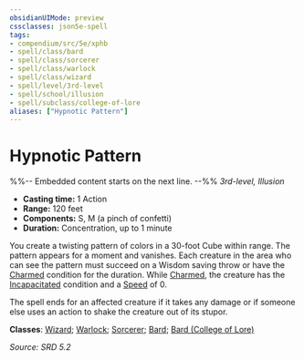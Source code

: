```yaml
---
obsidianUIMode: preview
cssclasses: json5e-spell
tags:
- compendium/src/5e/xphb
- spell/class/bard
- spell/class/sorcerer
- spell/class/warlock
- spell/class/wizard
- spell/level/3rd-level
- spell/school/illusion
- spell/subclass/college-of-lore
aliases: ["Hypnotic Pattern"]
---
```

# Hypnotic Pattern
%%-- Embedded content starts on the next line. --%%
*3rd-level, Illusion*  

- **Casting time:** 1 Action
- **Range:** 120 feet
- **Components:** S, M (a pinch of confetti)
- **Duration:** Concentration, up to 1 minute

You create a twisting pattern of colors in a 30-foot Cube within range. The pattern appears for a moment and vanishes. Each creature in the area who can see the pattern must succeed on a Wisdom saving throw or have the [Charmed](conditions.md#Charmed) condition for the duration. While [Charmed](conditions.md#Charmed), the creature has the [Incapacitated](conditions.md#Incapacitated) condition and a [Speed](speed-xphb.md) of 0.

The spell ends for an affected creature if it takes any damage or if someone else uses an action to shake the creature out of its stupor.

**Classes**: [Wizard](list-spells-classes-wizard.md); [Warlock](list-spells-classes-warlock.md); [Sorcerer](list-spells-classes-sorcerer.md); [Bard](list-spells-classes-bard.md); [Bard (College of Lore)](list-spells-classes-bard-xphb-college-of-lore-xphb.md "subclass=XPHB;class=XPHB")

*Source: SRD 5.2*